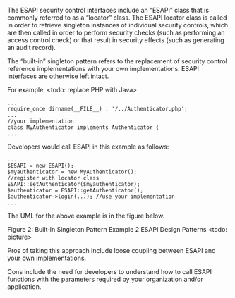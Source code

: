 The ESAPI security control interfaces include an “ESAPI” class that is commonly referred to as a “locator” class. The ESAPI locator class is called in order to retrieve singleton instances of individual security controls, which are then called in order to perform security checks (such as performing an access control check) or that result in security effects (such as generating an audit record).

The “built‐in” singleton pattern refers to the replacement of security control reference implementations with your own implementations. ESAPI interfaces are otherwise left intact.

For example: <todo: replace PHP with Java>
```
...
require_once dirname(__FILE__) . '/../Authenticator.php';
...
//your implementation
class MyAuthenticator implements Authenticator {
...
```
Developers would call ESAPI in this example as follows:
```
...
$ESAPI = new ESAPI();
$myauthenticator = new MyAuthenticator();
//register with locator class
ESAPI::setAuthenticator($myauthenticator);
$authenticator = ESAPI::getAuthenticator();
$authenticator->login(...); //use your implementation
...
```
The UML for the above example is in the figure below.

Figure 2: Built‐In Singleton Pattern Example 2 ESAPI Design Patterns
<todo: picture>

Pros of taking this approach include loose coupling between ESAPI and your own implementations.

Cons include the need for developers to understand how to call ESAPI functions with the parameters required by your organization and/or application.